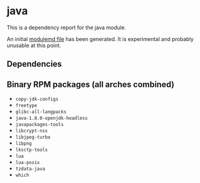 # java
This is a dependency report for the java module.

An initial [modulemd file](java.yaml) has been generated. It is experimental and probably unusable at this point.
## Dependencies
## Binary RPM packages (all arches combined)
* `copy-jdk-configs`
* `freetype`
* `glibc-all-langpacks`
* `java-1.8.0-openjdk-headless`
* `javapackages-tools`
* `libcrypt-nss`
* `libjpeg-turbo`
* `libpng`
* `lksctp-tools`
* `lua`
* `lua-posix`
* `tzdata-java`
* `which`
